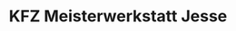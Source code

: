 ---
title: "KFZ Meisterwerkstatt Jesse"
url: /mettmann/kfz-meisterwerkstatt-jesse/
shop: Autowerkstatt
---
